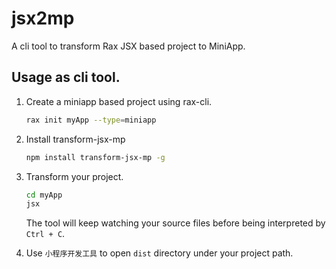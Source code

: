 # jsx2mp

A cli tool to transform Rax JSX based project to MiniApp.

## Usage as cli tool.

1. Create a miniapp based project using rax-cli.
	```bash
	rax init myApp --type=miniapp
	```
	
2. Install transform-jsx-mp
	```bash
	npm install transform-jsx-mp -g
	```
	
3. Transform your project.
	```bash
	cd myApp
	jsx
	```
	The tool will keep watching your source files before being interpreted by `Ctrl + C`.
	
4. Use `小程序开发工具` to open `dist` directory under your project path.
  
